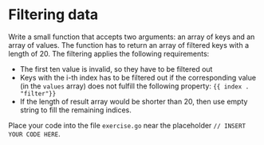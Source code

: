 # Filtering data

Write a small function that accepts two arguments: an array of keys and an array of values. The function has to return an array of filtered keys with a length of 20. The filtering applies the following requirements:

- The first ten value is invalid, so they have to be filtered out
- Keys with the i-th index has to be filtered out if the corresponding value (in the `values` array) does not fulfill the following property: `{{ index . "filter"}}`
- If the length of result array would be shorter than 20, then use empty string to fill the remaining indices.

Place your code into the file `exercise.go` near the placeholder `// INSERT YOUR CODE HERE`.
